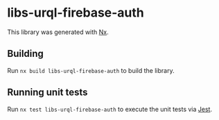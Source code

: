 # libs-urql-firebase-auth

This library was generated with [Nx](https://nx.dev).

## Building

Run `nx build libs-urql-firebase-auth` to build the library.

## Running unit tests

Run `nx test libs-urql-firebase-auth` to execute the unit tests via [Jest](https://jestjs.io).
